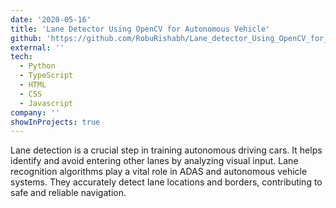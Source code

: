```yaml
---
date: '2020-05-16'
title: 'Lane Detector Using OpenCV for Autonomous Vehicle'
github: 'https://github.com/RobuRishabh/Lane_detector_Using_OpenCV_for_autonomous_vehicle'
external: ''
tech:
  - Python
  - TypeScript
  - HTML
  - CSS
  - Javascript
company: ''
showInProjects: true
---
```


Lane detection is a crucial step in training autonomous driving cars. It helps identify and avoid entering other lanes by analyzing visual input. Lane recognition algorithms play a vital role in ADAS and autonomous vehicle systems. They accurately detect lane locations and borders, contributing to safe and reliable navigation.
